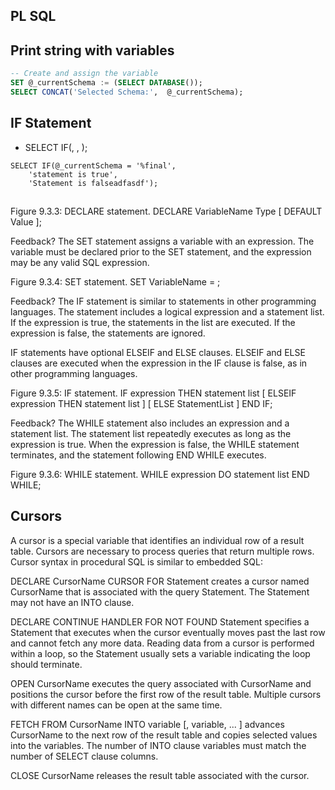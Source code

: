 ## PL SQL

## Print string with variables
```sql
-- Create and assign the variable
SET @_currentSchema := (SELECT DATABASE());
SELECT CONCAT('Selected Schema:',  @_currentSchema);
```

## IF Statement
* SELECT IF(<condition>, <true>, <false>);
```
SELECT IF(@_currentSchema = '%final', 
    'statement is true', 
    'Statement is falseadfasdf');
```


## 
Figure 9.3.3: DECLARE statement.
DECLARE VariableName Type [ DEFAULT Value ];

Feedback?
The SET statement assigns a variable with an expression. The variable must be declared prior to the SET statement, and the expression may be any valid SQL expression.

Figure 9.3.4: SET statement.
SET VariableName = <expression>;

Feedback?
The IF statement is similar to statements in other programming languages. The statement includes a logical expression and a statement list. If the expression is true, the statements in the list are executed. If the expression is false, the statements are ignored.

IF statements have optional ELSEIF and ELSE clauses. ELSEIF and ELSE clauses are executed when the expression in the IF clause is false, as in other programming languages.

Figure 9.3.5: IF statement.
IF expression THEN statement list
[ ELSEIF expression THEN statement list ]
[ ELSE StatementList ]
END IF;

Feedback?
The WHILE statement also includes an expression and a statement list. The statement list repeatedly executes as long as the expression is true. When the expression is false, the WHILE statement terminates, and the statement following END WHILE executes.

Figure 9.3.6: WHILE statement.
WHILE expression DO
   statement list
END WHILE;

## Cursors
A cursor is a special variable that identifies an individual row of a result table. Cursors are necessary to process queries that return multiple rows. Cursor syntax in procedural SQL is similar to embedded SQL:

DECLARE CursorName CURSOR FOR Statement creates a cursor named CursorName that is associated with the query Statement. The Statement may not have an INTO clause.

DECLARE CONTINUE HANDLER FOR NOT FOUND Statement specifies a Statement that executes when the cursor eventually moves past the last row and cannot fetch any more data. Reading data from a cursor is performed within a loop, so the Statement usually sets a variable indicating the loop should terminate.

OPEN CursorName executes the query associated with CursorName and positions the cursor before the first row of the result table. Multiple cursors with different names can be open at the same time.

FETCH FROM CursorName INTO variable [, variable, ... ] advances CursorName to the next row of the result table and copies selected values into the variables. The number of INTO clause variables must match the number of SELECT clause columns.

CLOSE CursorName releases the result table associated with the cursor.
